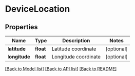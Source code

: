 # DeviceLocation

## Properties
Name | Type | Description | Notes
------------ | ------------- | ------------- | -------------
**latitude** | **float** | Latitude coordinate | [optional] 
**longitude** | **float** | Longitude coordinate | [optional] 

[[Back to Model list]](../README.md#documentation-for-models) [[Back to API list]](../README.md#documentation-for-api-endpoints) [[Back to README]](../README.md)


